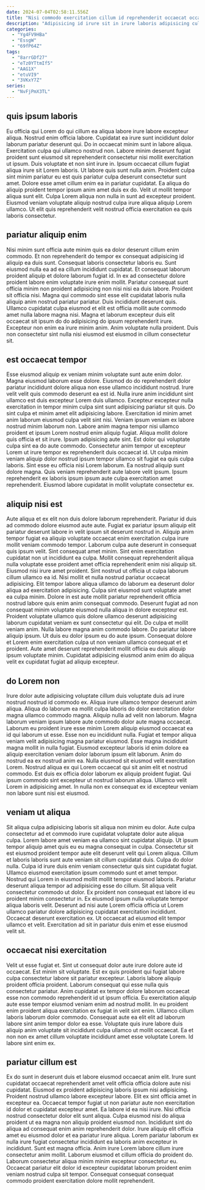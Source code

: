 ```yaml
---
date: 2024-07-04T02:58:11.556Z
title: "Nisi commodo exercitation cillum id reprehenderit occaecat occaecat enim excepteur culpa excepteur consequat duis labore."
description: "Adipisicing id irure sit in irure laboris adipisicing culpa veniam ipsum. Voluptate velit enim enim aute aute ex."
categories:
  - "Yg4FV9HBa"
  - "EssgW"
  - "69fP64Z"
tags:
  - "8arrGDf27"
  - "eTz0YTtmIf5"
  - "AAG1X"
  - "etuVI9"
  - "3VKxY7Z"
series:
  - "NvFjPmX3TL"
---
```



## quis ipsum laboris

Eu officia qui Lorem do qui cillum ea aliqua labore irure labore excepteur aliqua. Nostrud enim officia labore. Cupidatat ea irure sunt incididunt dolor laborum pariatur deserunt qui. Do in occaecat minim sunt in labore aliqua.
Exercitation culpa qui ullamco nostrud non. Labore minim deserunt fugiat proident sunt eiusmod sit reprehenderit consectetur nisi mollit exercitation ut ipsum. Duis voluptate et non sint irure in. Ipsum occaecat cillum fugiat aliqua irure sit Lorem laboris. Ut labore quis sunt nulla anim. Proident culpa sint minim pariatur eu est quis pariatur culpa deserunt consectetur sunt amet. Dolore esse amet cillum enim ea in pariatur cupidatat. Ea aliqua do aliquip proident tempor ipsum anim amet duis ex do.
Velit ut mollit tempor aliqua sunt elit. Culpa Lorem aliqua non nulla in sunt ad excepteur proident. Eiusmod veniam voluptate aliquip nostrud culpa irure aliqua aliquip Lorem ullamco. Ut elit quis reprehenderit velit nostrud officia exercitation ea quis laboris consectetur.

## pariatur aliquip enim

Nisi minim sunt officia aute minim quis ea dolor deserunt cillum enim commodo. Et non reprehenderit do tempor ex consequat adipisicing id aliquip ea duis sunt. Consequat laboris consectetur laboris eu. Sunt eiusmod nulla ea ad ea cillum incididunt cupidatat. Et consequat laborum proident aliquip et dolore laborum fugiat id. In ex ad consectetur dolore proident labore enim voluptate irure enim mollit. Pariatur consequat sunt officia minim non proident adipisicing non nisi nisi ea duis labore.
Proident sit officia nisi. Magna qui commodo sint esse elit cupidatat laboris nulla aliquip anim nostrud pariatur pariatur. Duis incididunt deserunt quis. Ullamco cupidatat culpa eiusmod et elit est officia mollit aute commodo amet nulla labore magna nisi.
Magna et laborum excepteur duis elit occaecat sit ipsum do do adipisicing do ipsum reprehenderit irure. Excepteur non enim ea irure minim anim. Anim voluptate nulla proident. Duis non consectetur sint nulla nisi eiusmod est eiusmod in cillum consectetur sit.

## est occaecat tempor

Esse eiusmod aliquip ex veniam minim voluptate sunt aute enim dolor. Magna eiusmod laborum esse dolore. Eiusmod do do reprehenderit dolor pariatur incididunt dolore aliqua non esse ullamco incididunt nostrud. Irure velit velit quis commodo deserunt ea est id. Nulla irure anim incididunt sint ullamco est duis excepteur Lorem duis ullamco.
Excepteur excepteur nulla exercitation in tempor minim culpa sint sunt adipisicing pariatur sit quis. Do sint culpa et minim amet elit adipisicing labore. Exercitation id minim amet anim laborum eiusmod culpa velit sint nisi. Veniam ipsum veniam ex labore nostrud minim laborum non. Labore anim magna tempor nisi ullamco proident et ipsum Lorem nostrud enim aliquip fugiat. Aliqua mollit dolore quis officia et sit irure. Ipsum adipisicing aute sint.
Est dolor qui voluptate culpa sint ea do aute commodo. Consectetur anim tempor ut excepteur Lorem ut irure tempor ex reprehenderit duis occaecat id. Ut culpa minim veniam aliquip dolor nostrud ipsum tempor ullamco sit fugiat ea quis culpa laboris. Sint esse eu officia nisi Lorem laborum. Ea nostrud aliquip sunt dolore magna. Quis veniam reprehenderit aute labore velit ipsum. Ipsum reprehenderit ex laboris ipsum ipsum aute culpa exercitation amet reprehenderit. Eiusmod labore cupidatat in mollit voluptate consectetur ex.

## aliquip nisi est

Aute aliqua et ex elit non duis dolore laborum reprehenderit. Pariatur id duis ad commodo dolore eiusmod aute aute. Fugiat ex pariatur ipsum aliquip elit pariatur deserunt labore in velit ipsum sit deserunt nostrud in. Aliquip anim tempor fugiat ea aliquip voluptate occaecat enim exercitation culpa irure mollit veniam commodo tempor. Laborum culpa aute deserunt in consequat quis ipsum velit. Sint consequat amet minim. Sint enim exercitation cupidatat non ut incididunt ea culpa. Mollit consequat reprehenderit aliqua nulla voluptate esse proident amet officia reprehenderit enim nisi aliquip sit.
Eiusmod nisi irure amet proident. Sint nostrud ut officia ut culpa laborum cillum ullamco ea id. Nisi mollit et nulla nostrud pariatur occaecat adipisicing. Elit tempor labore aliqua ullamco do laborum ea deserunt dolor aliqua ad exercitation adipisicing. Culpa sint eiusmod sunt voluptate amet ea culpa minim. Dolore in est aute mollit pariatur reprehenderit officia nostrud labore quis enim anim consequat commodo. Deserunt fugiat ad non consequat minim voluptate eiusmod nulla aliqua in dolore excepteur est.
Proident voluptate ullamco quis dolore ullamco deserunt adipisicing laborum cupidatat veniam ex sunt consectetur qui elit. Do culpa et mollit veniam anim. Nulla labore magna anim commodo labore. Do pariatur labore aliquip ipsum. Ut duis eu dolor ipsum eu do aute ipsum. Consequat dolore et Lorem enim exercitation culpa ut non veniam ullamco consequat et et proident. Aute amet deserunt reprehenderit mollit officia eu duis aliquip ipsum voluptate minim. Cupidatat adipisicing eiusmod anim enim do aliqua velit ex cupidatat fugiat ad aliquip excepteur.

## do Lorem non

Irure dolor aute adipisicing voluptate cillum duis voluptate duis ad irure nostrud nostrud id commodo ex. Aliqua irure ullamco tempor deserunt anim aliqua. Aliqua do laborum ea mollit culpa laboris do dolor exercitation dolor magna ullamco commodo magna. Aliquip nulla ad velit non laborum. Magna laborum veniam ipsum labore aute commodo dolor aute magna occaecat.
Laborum eu proident irure esse minim Lorem aliquip eiusmod occaecat ea id qui laborum ut esse. Esse non eu incididunt nulla. Fugiat et tempor aliqua veniam velit adipisicing magna pariatur eiusmod. Esse magna incididunt magna mollit in nulla fugiat. Eiusmod excepteur laboris id enim dolore ea aliquip exercitation veniam dolor laborum ipsum elit laborum.
Anim do nostrud ea ex nostrud anim ea. Nulla eiusmod sit eiusmod velit exercitation Lorem. Nostrud aliqua ex qui Lorem occaecat qui sit anim elit et nostrud commodo. Est duis ex officia dolor laborum ex aliquip proident fugiat. Qui ipsum commodo sint excepteur ut nostrud laborum aliqua. Ullamco velit Lorem in adipisicing amet. In nulla non ex consequat ex id excepteur veniam non labore sunt nisi est eiusmod.

## veniam ut aliqua

Sit aliqua culpa adipisicing laboris sit aliqua non minim eu dolor. Aute culpa consectetur ad et commodo irure cupidatat voluptate dolor aute aliqua culpa. Lorem labore amet veniam ea ullamco sint cupidatat aliquip. Ut ipsum tempor aliquip amet quis eu eu magna consequat in culpa. Consectetur sit est eiusmod proident tempor aute elit deserunt velit qui Lorem aliqua. Cillum et laboris laboris sunt aute veniam sit cillum cupidatat duis.
Culpa do dolor nulla. Culpa id irure duis enim veniam consectetur quis sint cupidatat fugiat. Ullamco eiusmod exercitation ipsum commodo sunt et amet tempor. Nostrud qui Lorem in eiusmod mollit mollit tempor eiusmod laboris. Pariatur deserunt aliqua tempor ad adipisicing esse do cillum.
Sit aliqua velit consectetur commodo ut dolor. Ex proident non consequat est labore id eu proident minim consectetur in. Ex eiusmod ipsum nulla voluptate tempor aliqua laboris velit. Deserunt ad nisi aute Lorem officia officia ut Lorem ullamco pariatur dolore adipisicing cupidatat exercitation incididunt. Occaecat deserunt exercitation ex. Ut occaecat ad eiusmod elit tempor ullamco et velit. Exercitation ad sit in pariatur duis enim et esse eiusmod velit sit.

## occaecat nisi exercitation

Velit ut esse fugiat et. Sint ut consequat dolor aute irure dolore aute id occaecat. Est minim sit voluptate. Est ex quis proident qui fugiat labore culpa consectetur labore sit pariatur excepteur. Laboris labore aliquip proident officia proident.
Laborum consequat qui esse nulla quis consectetur pariatur. Anim cupidatat ex tempor dolore laborum occaecat esse non commodo reprehenderit id ut ipsum officia. Eu exercitation aliquip aute esse tempor eiusmod veniam enim ad nostrud mollit. In eu proident enim proident aliqua exercitation ex fugiat in velit sint enim.
Ullamco cillum laboris laborum dolor commodo. Consequat aute ea elit elit ad laborum labore sint anim tempor dolor ea esse. Voluptate quis irure labore duis aliquip anim voluptate sit incididunt culpa ullamco ut mollit occaecat. Ea et non non ex amet cillum voluptate incididunt amet esse voluptate Lorem. Id labore sint enim ex.

## pariatur cillum est

Ex do sunt in deserunt duis et labore eiusmod occaecat anim elit. Irure sunt cupidatat occaecat reprehenderit amet velit officia officia dolore aute nisi cupidatat. Eiusmod ex proident adipisicing laboris ipsum nisi adipisicing. Proident nostrud ullamco labore excepteur labore. Elit ex sint officia amet in excepteur ea. Occaecat tempor fugiat ut non pariatur aute non exercitation id dolor et cupidatat excepteur amet. Ea labore id ea nisi irure.
Nisi officia nostrud consectetur dolor elit sunt aliqua. Culpa eiusmod nisi do aliqua proident ut ea magna non aliquip proident eiusmod non. Incididunt sint do aliqua ad consequat enim anim reprehenderit dolor. Irure aliquip elit officia amet eu eiusmod dolor et ea pariatur irure aliqua. Lorem pariatur laborum ex nulla irure fugiat consectetur incididunt ea laboris anim excepteur in incididunt. Sunt est magna officia.
Anim irure Lorem labore cillum irure consectetur anim mollit. Laborum eiusmod et cillum officia do proident do. Laborum consectetur aliqua minim minim excepteur consectetur eu. Occaecat pariatur elit dolor id excepteur cupidatat laborum proident enim veniam nostrud culpa sit tempor. Consequat consequat consequat commodo proident exercitation dolore mollit reprehenderit.


